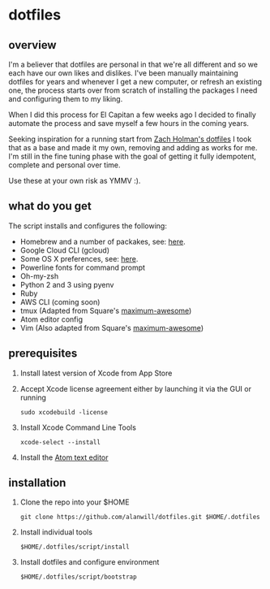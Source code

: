 # dotfiles

## overview

I'm  a believer that dotfiles are  personal in that we're all different and so we each have our own likes and dislikes. I've been manually maintaining dotfiles for years and whenever I get a new computer, or refresh an existing one, the process starts over from scratch of installing the packages I need and configuring them to my liking.

When I did this process for El Capitan a few weeks ago I decided to finally automate the process and save myself a few hours in the coming years.

Seeking inspiration for a running start from [Zach Holman's dotfiles](https://github.com/holman/dotfiles) I took that as a base and made it my own, removing and adding as works for me. I'm still in the fine tuning phase with the goal of getting it fully idempotent, complete and personal over time.

Use these at your own risk as YMMV :).

## what do you get
The script installs and configures the following:
* Homebrew and a number of packakes, see: [here](./homebrew/install.sh).
* Google Cloud CLI (gcloud)
* Some OS X preferences, see: [here](./osx/set-defaults.sh).
* Powerline fonts for command prompt
* Oh-my-zsh
* Python 2 and 3 using pyenv
* Ruby
* AWS CLI (coming soon)
* tmux (Adapted from Square's [maximum-awesome](https://github.com/square/maximum-awesome))
* Atom editor config
* Vim (Also adapted from Square's [maximum-awesome](https://github.com/square/maximum-awesome))

## prerequisites
1. Install latest version of Xcode from App Store
2. Accept Xcode license agreement either by launching it via the GUI or running

    ```
    sudo xcodebuild -license
    ```
3. Install Xcode Command Line Tools

    ```
    xcode-select --install
    ```
4. Install the [Atom text editor](https://atom.io)

## installation

1. Clone the repo into your $HOME
    ```
    git clone https://github.com/alanwill/dotfiles.git $HOME/.dotfiles
    ```

2. Install individual tools
    ```
    $HOME/.dotfiles/script/install
    ```
3. Install dotfiles and configure environment

    ```
    $HOME/.dotfiles/script/bootstrap
    ```
